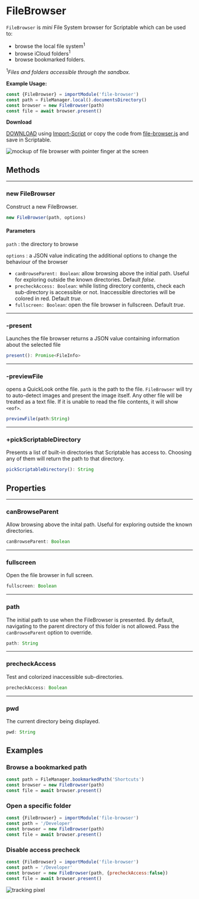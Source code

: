 # FileBrowser

`FileBrowser` is _mini_ File System browser for Scriptable which can be used to:

* browse the local file system<sup>1</sup>
* browse iCloud folders<sup>1</sup>
* browse bookmarked folders.

<sup>1</sup>*Files and folders accessible through the sandbox.*


**Example Usage:**
```javascript
const {FileBrowser} = importModule('file-browser')
const path = FileManager.local().documentsDirectory()
const browser = new FileBrowser(path)
const file = await browser.present()
```


**Download**

[DOWNLOAD](https://open.scriptable.app/run/Import-Script?url=https://github.com/supermamon/scriptable-file-browser/file-browser.js) using [Import-Script](https://github.com/supermamon/scriptable-scripts/tree/master/Import-Script) or copy the code from [file-browser.js](file-browser.js) and save in Scriptable.

![mockup of file browser with pointer finger at the screen](file-browser.jpg)


## Methods

--- 

### new FileBrowser

Construct a new FileBrowser.

```javascript
new FileBrowser(path, options)
```

#### Parameters

`path` : the directory to browse

`options` : a JSON value indicating the additional options to change the behaviour of the browser
- `canBrowseParent: Boolean`: allow browsing above the initial path. Useful for exploring outside the known directories. Default *false*.
- `precheckAccess: Boolean`: while listing directory contents, check each sub-directory is accessible or not. Inaccessible directories will be colored in red. Default *true*.
- `fullscreen: Boolean`: open the file browser in fullscreen. Default *true*.

---

### -present

Launches the file browser returns a JSON value containing information about the selected file

```javascript
present(): Promise<FileInfo>
````

---

### -previewFile

opens a QuickLook onthe file. `path` is the path to the file. `FileBrowser` will try to auto-detect images and present the image itself. Any other file will be treated as a text file. If it is unable to read the file contents, it will show `<eof>`.

```javascript
previewFile(path:String)
```

---

### +pickScriptableDirectory

Presents a list of built-in directories that Scriptable has access to. Choosing any of them will return the path to that directory.

```javascript
pickScriptableDirectory(): String
```

## Properties

--- 

### canBrowseParent

Allow browsing above the inital path. Useful for exploring outside the known directories.

```javascript
canBrowseParent: Boolean
```
---

### fullscreen

Open the file browser in full screen.

```javascript
fullscreen: Boolean
```

--- 

### path

The initial path to use when the FileBrowser is presented. By default, navigating to the parent directory of this folder is not allowed. Pass the `canBrowseParent` option to override.

```javascript
path: String
```

--- 

### precheckAccess

Test and colorized inaccessible sub-directories.

```javascript
precheckAccess: Boolean
```

--- 

### pwd

The current directory being displayed.

```javascript
pwd: String
```

## Examples

### Browse a bookmarked path

```javascript
const path = FileManager.bookmarkedPath('Shortcuts')
const browser = new FileBrowser(path)
const file = await browser.present()
```

### Open a specific folder

```javascript
const {FileBrowser} = importModule('file-browser')
const path = '/Developer'
const browser = new FileBrowser(path)
const file = await browser.present()
```

### Disable access precheck

```javascript
const {FileBrowser} = importModule('file-browser')
const path = '/Developer'
const browser = new FileBrowser(path, {precheckAccess:false})
const file = await browser.present()
```

![tracking pixel](https://lynks.cc/ghfilebrowser/track)


